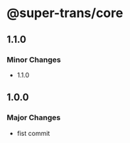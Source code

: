 # @super-trans/core

## 1.1.0

### Minor Changes

- 1.1.0

## 1.0.0

### Major Changes

- fist commit

